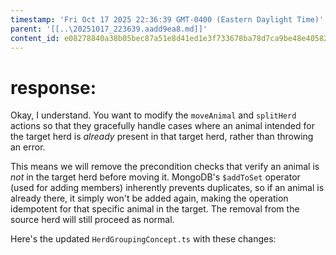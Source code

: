 ```yaml
---
timestamp: 'Fri Oct 17 2025 22:36:39 GMT-0400 (Eastern Daylight Time)'
parent: '[[..\20251017_223639.aadd9ea8.md]]'
content_id: e08278840a38b05bec87a51e8d41ed1e3f733678ba78d7ca9be48e4058218828
---
```


# response:

Okay, I understand. You want to modify the `moveAnimal` and `splitHerd` actions so that they gracefully handle cases where an animal intended for the target herd is *already* present in that target herd, rather than throwing an error.

This means we will remove the precondition checks that verify an animal is *not* in the target herd before moving it. MongoDB's `$addToSet` operator (used for adding members) inherently prevents duplicates, so if an animal is already there, it simply won't be added again, making the operation idempotent for that specific animal in the target. The removal from the source herd will still proceed as normal.

Here's the updated `HerdGroupingConcept.ts` with these changes:
